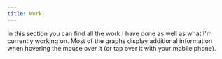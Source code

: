 ```yaml
---
title: Work
---
```

In this section you can find all the work I have done as well as what I'm currently working on. Most of the graphs display additional information when hovering the mouse over it (or tap over it with your mobile phone). 
